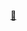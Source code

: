 <!-- ### Hey, I'm Alan.. :blush:

...a software engineer!

🔭 Currently having a blast exploring smart contracts with hardhat.

🌱 When I'm not writing code I'm probably marvelling at code someone else has written much better.  -->

<!--
**scriptsalmon/scriptsalmon** is a ✨ _special_ ✨ repository because its `README.md` (this file) appears on your GitHub profile.

Here are some ideas to get you started:

- 🔭 I’m currently working on ...
- 🌱 I’m currently learning ...
- 👯 I’m looking to collaborate on ...
- 🤔 I’m looking for help with ...
- 💬 Ask me about ...
- 📫 How to reach me: ...
- 😄 Pronouns: ...
- ⚡ Fun fact: ...
-->

<!-- <a href="https://www.linkedin.com/in/alan-waddell">🎭</a> -->
<a href="https://aw.netlify.app/">🥡</a>

<!-- 
  <div>
    <a href="">
      <img src="https://img.shields.io/badge/LinkedIn-blue?logo=linkedin&logoColor=white&style=for-the-badge" alt="linkedIn"/>
    </a>
  </div> -->
<!--   <div>
    <a href="https://twitter.com/null_limit">
      <img src="https://img.shields.io/badge/Twitter-blue?style=for-the-badge&logo=twitter&logoColor=white" alt="twitter"/>
    </a>
  </div> -->

<!-- ### Languages and Tools:

<img align="left" alt="HTML5" width="26px" src="https://raw.githubusercontent.com/github/explore/80688e429a7d4ef2fca1e82350fe8e3517d3494d/topics/html/html.png" />
<img align="left" alt="CSS3" width="26px" src="https://raw.githubusercontent.com/github/explore/80688e429a7d4ef2fca1e82350fe8e3517d3494d/topics/css/css.png" />
<img align="left" alt="JavaScript" width="26px" src="https://raw.githubusercontent.com/github/explore/80688e429a7d4ef2fca1e82350fe8e3517d3494d/topics/javascript/javascript.png" />
<img align="left" alt="React" width="26px" src="https://raw.githubusercontent.com/github/explore/80688e429a7d4ef2fca1e82350fe8e3517d3494d/topics/react/react.png" />
<img align="left" alt="Node.js" width="26px" src="https://raw.githubusercontent.com/github/explore/80688e429a7d4ef2fca1e82350fe8e3517d3494d/topics/nodejs/nodejs.png" />
<img align="left" alt="SQL" width="26px" src="https://raw.githubusercontent.com/github/explore/80688e429a7d4ef2fca1e82350fe8e3517d3494d/topics/sql/sql.png" />

<details>
  <summary></summary>
<!--START_SECTION:activity-->

<!--END_SECTION:activity-->
<!-- </details> --> 
